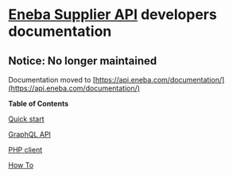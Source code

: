 # [Eneba Supplier API](https://www.eneba.com/sell-with-eneba) developers documentation

## Notice: No longer maintained
Documentation moved to [https://api.eneba.com/documentation/](https://api.eneba.com/documentation/)

**Table of Contents**

[Quick start](docs/QUICKSTART.md)

[GraphQL API](docs/API.md)

[PHP client](docs/PHP.md)

[How To](docs/howto/README.md)

